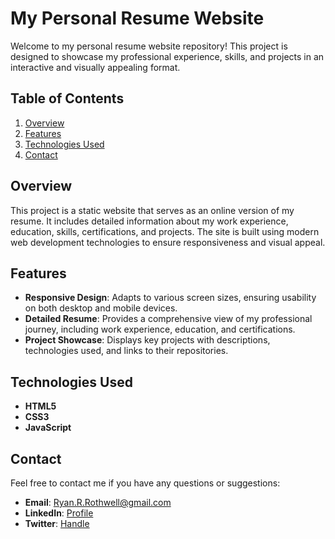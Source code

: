 # My Personal Resume Website
Welcome to my personal resume website repository! This project is designed to showcase my professional experience, skills, and projects in an interactive and visually appealing format.
## Table of Contents
1. [Overview](#overview)
2. [Features](#features)
3. [Technologies Used](#technologies-used)
4. [Contact](#contact)

## Overview
This project is a static website that serves as an online version of my resume. It includes detailed information about my work experience, education, skills, certifications, and projects. The site is built using modern web development technologies to ensure responsiveness and visual appeal.

## Features
- **Responsive Design**: Adapts to various screen sizes, ensuring usability on both desktop and mobile devices.
- **Detailed Resume**: Provides a comprehensive view of my professional journey, including work experience, education, and certifications.
- **Project Showcase**: Displays key projects with descriptions, technologies used, and links to their repositories.

## Technologies Used
- **HTML5**
- **CSS3**
- **JavaScript**

## Contact
Feel free to contact me if you have any questions or suggestions:

- **Email**: Ryan.R.Rothwell@gmail.com
- **LinkedIn**: [Profile](https://www.linkedin.com/in/ryanrothwell)
- **Twitter**: [Handle](https://twitter.com/ryanrrothwell)


